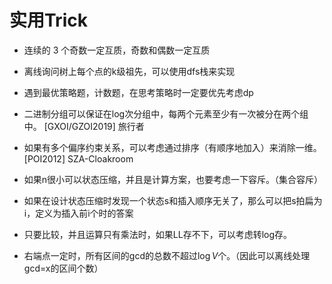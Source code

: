 # 实用Trick



- 连续的 3 个奇数一定互质，奇数和偶数一定互质

- 离线询问树上每个点的k级祖先，可以使用dfs栈来实现

- 遇到最优策略题，计数题，在思考策略时一定要优先考虑dp



- 二进制分组可以保证在log次分组中，每两个元素至少有一次被分在两个组中。 [GXOI/GZOI2019] 旅行者

- 如果有多个偏序约束关系，可以考虑通过排序（有顺序地加入）来消除一维。[POI2012] SZA-Cloakroom

- 如果n很小可以状态压缩，并且是计算方案，也要考虑一下容斥。（集合容斥）

- 如果在设计状态压缩时发现一个状态s和插入顺序无关了，那么可以把s拍扁为i，定义为插入前i个时的答案



- 只要比较，并且运算只有乘法时，如果LL存不下，可以考虑转log存。

- 右端点一定时，所有区间的gcd的总数不超过$\log V$个。（因此可以离线处理gcd=x的区间个数）

